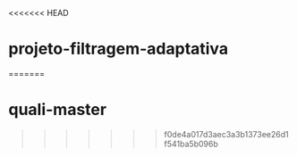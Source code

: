 <<<<<<< HEAD
# projeto-filtragem-adaptativa
=======
# quali-master
>>>>>>> f0de4a017d3aec3a3b1373ee26d1f541ba5b096b
